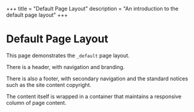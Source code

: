 +++
title = "Default Page Layout"
description = "An introduction to the default page layout"
+++
# Default Page Layout

This page demonstrates the `_default` page layout.

There is a header, with navigation and branding.

There is also a footer, with secondary navigation and the standard notices such
as the site content copyright.

The content itself is wrapped in a container that maintains a responsive column
of page content.